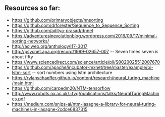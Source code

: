 Resources so far:
-----------------
* https://github.com/primaryobjects/nnsorting
* https://github.com/drforester/Sequence_to_Sequence_Sorting
* https://github.com/aditya-prasad/dnnet
* https://adventuresinevolutionblog.wordpress.com/2016/09/17/minimal-sorting-networks/
* http://aclweb.org/anthology/I17-3017
* http://psycnet.apa.org/record/1999-02657-007 -- Seven times seven is about fifty
* https://www.sciencedirect.com/science/article/pii/S0020025512007670
* https://github.com/apache/incubator-mxnet/tree/master/example/bi-lstm-sort -- sort numbers using lstm architecture 
* https://rylanschaeffer.github.io/content/research/neural_turing_machine/main.html
* https://github.com/carpedm20/NTM-tensorflow
* http://www.robots.ox.ac.uk/~tvg/publications/talks/NeuralTuringMachines.pdf
* https://medium.com/snips-ai/ntm-lasagne-a-library-for-neural-turing-machines-in-lasagne-2cdce6837315
